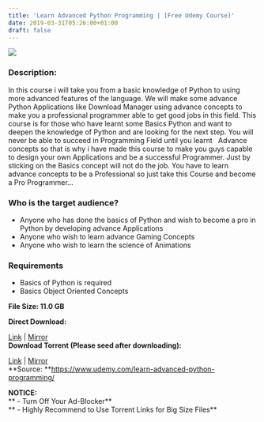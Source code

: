 ```yaml
---
title: 'Learn Advanced Python Programming | [Free Udemy Course]'
date: 2019-03-31T05:26:00+01:00
draft: false
---
```


[![](https://2.bp.blogspot.com/-f9cczxtrqlI/XKA82XmHSvI/AAAAAAAABN8/86rofDwDQLQZtmJYwvwpkzHXjGQLV9t9gCLcBGAs/s640/Learn-Advanced-Python-Programming.jpg)](https://2.bp.blogspot.com/-f9cczxtrqlI/XKA82XmHSvI/AAAAAAAABN8/86rofDwDQLQZtmJYwvwpkzHXjGQLV9t9gCLcBGAs/s1600/Learn-Advanced-Python-Programming.jpg)

  

### Description:

In this course i will take you from a basic knowledge of Python to using more advanced features of the language. We will make some advance Python Applications like Download Manager using advance concepts to make you a professional programmer able to get good jobs in this field. This course is for those who have learnt some Basics Python and want to deepen the knowledge of Python and are looking for the next step. You will never be able to succeed in Programming Field until you learnt   Advance concepts so that is why i have made this course to make you guys capable to design your own Applications and be a successful Programmer. Just by sticking on the Basics concept will not do the job. You have to learn advance concepts to be a Professional so just take this Course and become a Pro Programmer…  

### Who is the target audience?

*   Anyone who has done the basics of Python and wish to become a pro in Python by developing advance Applications
*   Anyone who wish to learn advance Gaming Concepts
*   Anyone who wish to learn the science of Animations

### Requirements

*   Basics of Python is required
*   Basics Object Oriented Concepts

**File Size: 11.0 GB**

**Direct Download:**  

[Link](https://oko.sh/LearnAdvancedPythonlink1) | [Mirror](https://oko.sh/LearnAdvancedPythonlink2)  
**Download Torrent (Please seed after downloading):**  

[Link](https://oko.sh/LearnAdvancedPythontorrent1) | [Mirror](https://oko.sh/LearnAdvancedPythontorrent2)  
**Source: **https://www.udemy.com/learn-advanced-python-programming/  

**NOTICE:**  
** - Turn Off Your Ad-Blocker**  
** - Highly Recommend to Use Torrent Links for Big Size Files**
